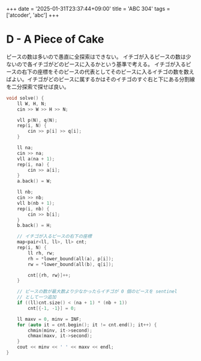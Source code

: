 +++
date = '2025-01-31T23:37:44+09:00'
title = 'ABC 304'
tags = ['atcoder', 'abc']
+++

# D - A Piece of Cake

ピースの数は多いので愚直に全探索はできない。
イチゴが入るピースの数は少ないので各イチゴがどのピースに入るかという基準で考える。
イチゴが入るピースの右下の座標をそのピースの代表としてそのピースに入るイチゴの数を数えばよい。イチゴがどのピースに属するかはそのイチゴのすぐ右と下にある分割線を二分探索で探せば良い。


```cpp
void solve() {
    ll W, H, N;
    cin >> W >> H >> N;

    vll p(N), q(N);
    rep(i, N) {
        cin >> p[i] >> q[i];
    }

    ll na;
    cin >> na;
    vll a(na + 1);
    rep(i, na) {
        cin >> a[i];
    }
    a.back() = W;

    ll nb;
    cin >> nb;
    vll b(nb + 1);
    rep(i, nb) {
        cin >> b[i];
    }
    b.back() = H;

    // イチゴが入るピースの右下の座標
    map<pair<ll, ll>, ll> cnt;
    rep(i, N) {
        ll rh, rw;
        rh = *lower_bound(all(a), p[i]);
        rw = *lower_bound(all(b), q[i]);

        cnt[{rh, rw}]++;
    }

    // ピースの数が最大数より少なかったらイチゴが 0 個のピースを sentinel
    // として一つ追加
    if ((ll)cnt.size() < (na + 1) * (nb + 1))
        cnt[{-1, -1}] = 0;

    ll maxv = 0, minv = INF;
    for (auto it = cnt.begin(); it != cnt.end(); it++) {
        chmin(minv, it->second);
        chmax(maxv, it->second);
    }
    cout << minv << ' ' << maxv << endl;
}
```
